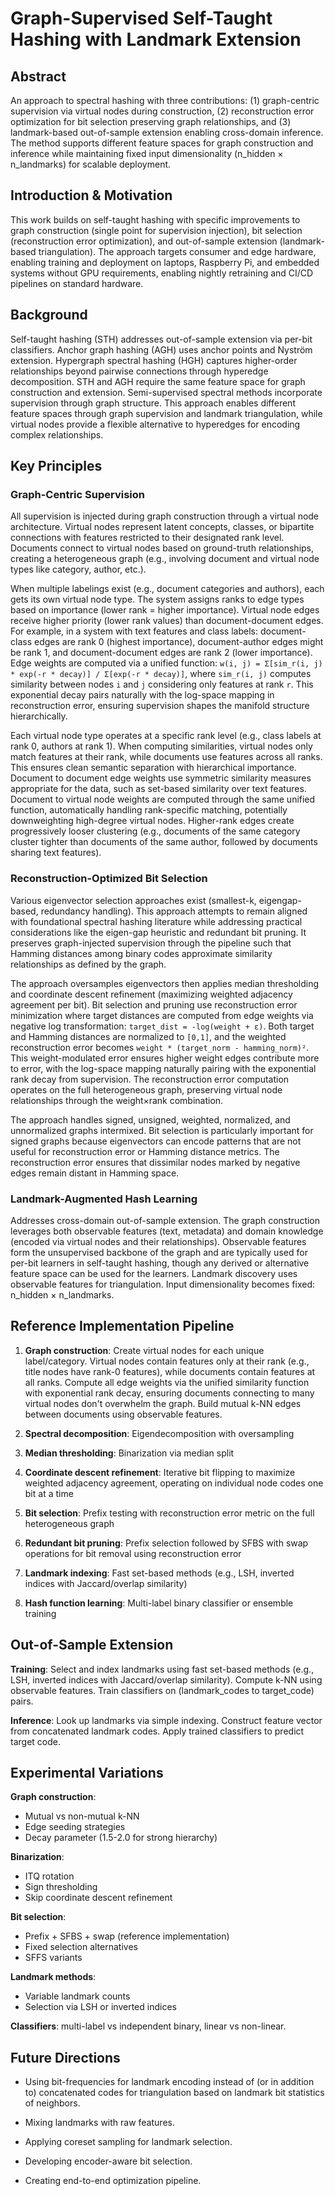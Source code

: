 # Graph-Supervised Self-Taught Hashing with Landmark Extension

## Abstract

An approach to spectral hashing with three contributions: (1) graph-centric
supervision via virtual nodes during construction, (2) reconstruction error
optimization for bit selection preserving graph relationships, and (3)
landmark-based out-of-sample extension enabling cross-domain inference. The
method supports different feature spaces for graph construction and inference
while maintaining fixed input dimensionality (n_hidden × n_landmarks) for
scalable deployment.

## Introduction & Motivation

This work builds on self-taught hashing with specific improvements to graph
construction (single point for supervision injection), bit selection
(reconstruction error optimization), and out-of-sample extension (landmark-based
triangulation). The approach targets consumer and edge hardware, enabling
training and deployment on laptops, Raspberry Pi, and embedded systems without
GPU requirements, enabling nightly retraining and CI/CD pipelines on standard
hardware.

## Background

Self-taught hashing (STH) addresses out-of-sample extension via per-bit
classifiers. Anchor graph hashing (AGH) uses anchor points and Nyström
extension. Hypergraph spectral hashing (HGH) captures higher-order relationships
beyond pairwise connections through hyperedge decomposition. STH and AGH require
the same feature space for graph construction and extension. Semi-supervised
spectral methods incorporate supervision through graph structure. This approach
enables different feature spaces through graph supervision and landmark
triangulation, while virtual nodes provide a flexible alternative to hyperedges
for encoding complex relationships.

## Key Principles

### Graph-Centric Supervision

All supervision is injected during graph construction through a virtual node
architecture. Virtual nodes represent latent concepts, classes, or bipartite
connections with features restricted to their designated rank level. Documents
connect to virtual nodes based on ground-truth relationships, creating a
heterogeneous graph (e.g., involving document and virtual node types like
category, author, etc.).

When multiple labelings exist (e.g., document categories and authors), each gets
its own virtual node type. The system assigns ranks to edge types based on
importance (lower rank = higher importance). Virtual node edges receive higher
priority (lower rank values) than document-document edges. For example, in a
system with text features and class labels: document-class edges are rank 0
(highest importance), document-author edges might be rank 1, and
document-document edges are rank 2 (lower importance). Edge weights are computed
via a unified function: `w(i, j) = Σ[sim_r(i, j) * exp(-r * decay)] / Σ[exp(-r *
decay)]`, where `sim_r(i, j)` computes similarity between nodes `i` and `j`
considering only features at rank `r`. This exponential decay pairs naturally with
the log-space mapping in reconstruction error, ensuring supervision shapes the
manifold structure hierarchically.

Each virtual node type operates at a specific rank level (e.g., class labels at
rank 0, authors at rank 1). When computing similarities, virtual nodes only
match features at their rank, while documents use features across all ranks.
This ensures clean semantic separation with hierarchical importance. Document to
document edge weights use symmetric similarity measures appropriate for the
data, such as set-based similarity over text features. Document to virtual node
weights are computed through the same unified function, automatically handling
rank-specific matching, potentially downweighting high-degree virtual nodes.
Higher-rank edges create progressively looser clustering (e.g., documents of the
same category cluster tighter than documents of the same author, followed by
documents sharing text features).

### Reconstruction-Optimized Bit Selection

Various eigenvector selection approaches exist (smallest-k, eigengap-based,
redundancy handling). This approach attempts to remain aligned with foundational
spectral hashing literature while addressing practical considerations like the
eigen-gap heuristic and redundant bit pruning. It preserves graph-injected
supervision through the pipeline such that Hamming distances among binary codes
approximate similarity relationships as defined by the graph.

The approach oversamples eigenvectors then applies median thresholding and
coordinate descent refinement (maximizing weighted adjacency agreement per bit).
Bit selection and pruning use reconstruction error minimization where target
distances are computed from edge weights via negative log transformation:
`target_dist = -log(weight + ε)`. Both target and Hamming distances are
normalized to `[0,1]`, and the weighted reconstruction error becomes `weight *
(target_norm - hamming_norm)²`. This weight-modulated error ensures higher
weight edges contribute more to error, with the log-space mapping naturally
pairing with the exponential rank decay from supervision. The reconstruction
error computation operates on the full heterogeneous graph, preserving virtual
node relationships through the weight×rank combination.

The approach handles signed, unsigned, weighted, normalized, and unnormalized
graphs intermixed. Bit selection is particularly important for signed graphs
because eigenvectors can encode patterns that are not useful for reconstruction
error or Hamming distance metrics. The reconstruction error ensures that
dissimilar nodes marked by negative edges remain distant in Hamming space.

### Landmark-Augmented Hash Learning

Addresses cross-domain out-of-sample extension. The graph construction leverages
both observable features (text, metadata) and domain knowledge (encoded via
virtual nodes and their relationships). Observable features form the
unsupervised backbone of the graph and are typically used for per-bit learners
in self-taught hashing, though any derived or alternative feature space can be
used for the learners. Landmark discovery uses observable features for
triangulation. Input dimensionality becomes fixed: n_hidden × n_landmarks.

## Reference Implementation Pipeline

1. **Graph construction**: Create virtual nodes for each unique label/category.
   Virtual nodes contain features only at their rank (e.g., title nodes have
   rank-0 features), while documents contain features at all ranks. Compute all
   edge weights via the unified similarity function with exponential rank decay,
   ensuring documents connecting to many virtual nodes don't overwhelm the
   graph. Build mutual k-NN edges between documents using observable features.

2. **Spectral decomposition**: Eigendecomposition with oversampling

3. **Median thresholding**: Binarization via median split

4. **Coordinate descent refinement**: Iterative bit flipping to maximize
   weighted adjacency agreement, operating on individual node codes one bit at a
   time

5. **Bit selection**: Prefix testing with reconstruction error
   metric on the full heterogeneous graph

6. **Redundant bit pruning**: Prefix selection followed by SFBS with swap
   operations for bit removal using reconstruction error

7. **Landmark indexing**: Fast set-based methods (e.g., LSH, inverted indices
   with Jaccard/overlap similarity)

8. **Hash function learning**: Multi-label binary classifier or ensemble
   training

## Out-of-Sample Extension

**Training**: Select and index landmarks using fast set-based methods (e.g.,
LSH, inverted indices with Jaccard/overlap similarity). Compute k-NN using
observable features. Train classifiers on (landmark_codes to target_code) pairs.

**Inference**: Look up landmarks via simple indexing. Construct feature vector
from concatenated landmark codes. Apply trained classifiers to predict target
code.

## Experimental Variations

**Graph construction**:
- Mutual vs non-mutual k-NN
- Edge seeding strategies
- Decay parameter (1.5-2.0 for strong hierarchy)

**Binarization**:
- ITQ rotation
- Sign thresholding
- Skip coordinate descent refinement

**Bit selection**:
- Prefix + SFBS + swap (reference implementation)
- Fixed selection alternatives
- SFFS variants

**Landmark methods**:
- Variable landmark counts
- Selection via LSH or inverted indices

**Classifiers**: multi-label vs independent binary, linear vs non-linear.

## Future Directions

- Using bit-frequencies for landmark encoding instead of (or in addition to)
  concatenated codes for triangulation based on landmark bit statistics of
  neighbors.

- Mixing landmarks with raw features.

- Applying coreset sampling for landmark selection.

- Developing encoder-aware bit selection.

- Creating end-to-end optimization pipeline.
